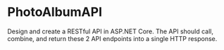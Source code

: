 # PhotoAlbumAPI
Design and create a RESTful API in ASP.NET Core. The API should call, combine, and return these 2 API endpoints into a single HTTP response.
